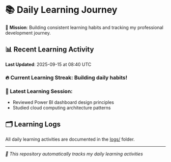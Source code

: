 # 📚 Daily Learning Journey

🎯 **Mission**: Building consistent learning habits and tracking my professional development journey.

## 📊 Recent Learning Activity

**Last Updated**: 2025-09-15 at 08:40 UTC

### 🔥 Current Learning Streak: Building daily habits!

### 📝 Latest Learning Session:
- Reviewed Power BI dashboard design principles
- Studied cloud computing architecture patterns

## 🗂️ Learning Logs

All daily learning activities are documented in the [logs/](./logs/) folder.

---
*🤖 This repository automatically tracks my daily learning activities*
